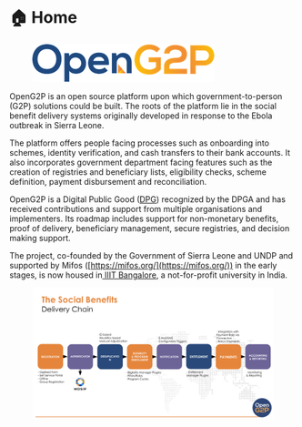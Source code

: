 # 🏠 Home

<figure><img src=".gitbook/assets/openg2p-logo-small.png" alt=""><figcaption></figcaption></figure>

OpenG2P is an open source platform upon which government-to-person (G2P) solutions could be built. The roots of the platform lie in the social benefit delivery systems originally developed in response to the Ebola outbreak in Sierra Leone.

The platform offers people facing processes such as onboarding into schemes, identity verification, and cash transfers to their bank accounts. It also incorporates government department facing features such as the creation of registries and beneficiary lists, eligibility checks, scheme definition, payment disbursement and reconciliation.

OpenG2P is a Digital Public Good ([DPG](https://digitalpublicgoods.net/registry/openg2p.html)) recognized by the DPGA and has received contributions and support from multiple organisations and implementers. Its roadmap includes support for non-monetary benefits, proof of delivery, beneficiary management, secure registries, and decision making support.

The project, co-founded by the Government of Sierra Leone and UNDP and supported by Mifos ([https://mifos.org/](https://mifos.org/)) in the early stages, is now housed in[ IIIT Bangalore](https://www.iiitb.ac.in/), a not-for-profit university in India.

<figure><img src=".gitbook/assets/deliery-chain.png" alt=""><figcaption></figcaption></figure>

